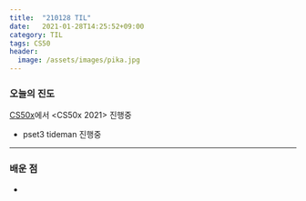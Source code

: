 ```yaml
---
title:  "210128 TIL"
date:   2021-01-28T14:25:52+09:00
category: TIL
tags: CS50
header:
  image: /assets/images/pika.jpg
---
```


<h3>오늘의 진도</h3>

[CS50x](https://cs50.harvard.edu/x/2021/)에서 <CS50x 2021> 진행중

 - pset3 tideman 진행중

<hr>

<h3>배운 점</h3>

 - 